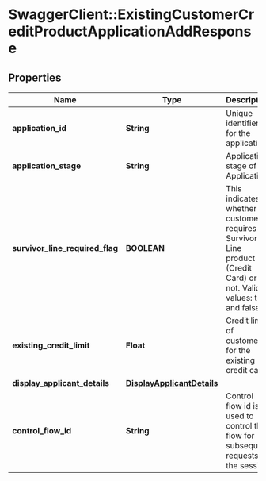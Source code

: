 # SwaggerClient::ExistingCustomerCreditProductApplicationAddResponse

## Properties
Name | Type | Description | Notes
------------ | ------------- | ------------- | -------------
**application_id** | **String** | Unique identifier for the application | 
**application_stage** | **String** | Application stage of an Application | 
**survivor_line_required_flag** | **BOOLEAN** | This indicates whether customer requires a Survivor Line product (Credit Card) or not. Valid values: true and false | [optional] 
**existing_credit_limit** | **Float** | Credit limit of customer for the existing credit card | [optional] 
**display_applicant_details** | [**DisplayApplicantDetails**](DisplayApplicantDetails.md) |  | 
**control_flow_id** | **String** | Control flow id is used to control the flow for subsequent requests in the session. | [optional] 

